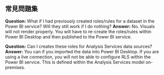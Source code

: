 ## 常見問題集

<bpt id="p1">**</bpt>Question:<ept id="p1">**</ept> What if I had previously created roles/rules for a dataset in the Power BI service? Will they still work if I do nothing?
<bpt id="p1">**</bpt>Answer:<ept id="p1">**</ept> No. Visuals will not render properly. You will have to re-create the roles/rules within Power BI Desktop and then published to the Power BI service.

<bpt id="p1">**</bpt>Question:<ept id="p1">**</ept> Can I creates these roles for Analysis Services data sources?
<bpt id="p1">**</bpt>Answer:<ept id="p1">**</ept> You can if you imported the data into Power BI Desktop. If you are using a live connection, you will not be able to configure RLS within the Power BI service. This is defined within the Analysis Services model on-premises.
